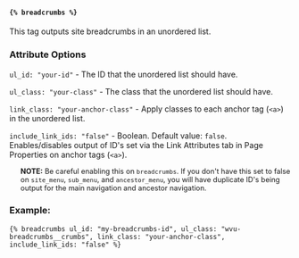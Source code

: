 #### `{% breadcrumbs %}`

This tag outputs site breadcrumbs in an unordered list.

### Attribute Options

`ul_id: "your-id"` - The ID that the unordered list should have.

`ul_class: "your-class"` - The class that the unordered list should have.

`link_class: "your-anchor-class"` - Apply classes to each anchor tag (`<a>`) in the unordered list.

`include_link_ids: "false"` - Boolean. Default value: `false`. Enables/disables output of ID's set via the Link Attributes tab in Page Properties on anchor tags (`<a>`).

<p style="font-size: .8rem; padding-left: 20px;"><strong>NOTE:</strong> Be careful enabling this on <code>breadcrumbs</code>. If you don't have this set to false on <code>site_menu</code>, <code>sub_menu</code>, and <code>ancestor_menu</code>, you will have duplicate ID's being output for the main navigation and ancestor navigation.</p>

### Example:

```
{% breadcrumbs ul_id: "my-breadcrumbs-id", ul_class: "wvu-breadcrumbs__crumbs", link_class: "your-anchor-class", include_link_ids: "false" %}
```
